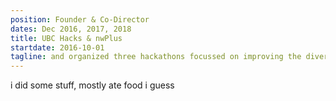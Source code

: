 ```yaml
---
position: Founder & Co-Director
dates: Dec 2016, 2017, 2018
title: UBC Hacks & nwPlus
startdate: 2016-10-01
tagline: and organized three hackathons focussed on improving the diversity, inclusivity, and accessibility of the tech community.
---
```

i did some stuff, mostly ate food i guess